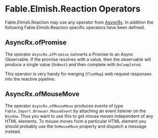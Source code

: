 # Fable.Elmish.Reaction Operators

Fable.Elmish.Reaction may use any operator from [AsyncRx](https://dbrattli.github.io/Reaction/asyncrx/Operators.html).
In addition the following Fable.Elmish.Reaction specific operators have been defined.

## AsyncRx.ofPromise

The operator `AsyncRx.ofPromise` converts a Promise to an Async Observable. If the promise resolves with a value,
then the observable will produce a single value (`OnNext`) and then complete with `OnCompleted`.

This operator is very handy for merging (`flatMap`) web request responses into the reactive pipeline.

## AsyncRx.ofMouseMove

The operator `AsyncRx.ofMouseMove` produces events of type `Fable.Import.Browser.MouseEvent`  by attaching
an event listener on the `Window`. Thus you want to use this to get mouse moves independent of
any HTML elements. To mouse moves from a particular HTML element you should probably use the `OnMouseMove`
property and dispatch a message instead.
